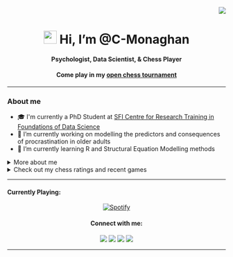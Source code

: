 <p align="right"> <img src="https://komarev.com/ghpvc/?username=C-Monaghan&color=blueviolet" /> </p>
<h1 align="center"> <img src="https://raw.githubusercontent.com/MartinHeinz/MartinHeinz/master/wave.gif" width="30px" height='30px'> Hi, I’m @C-Monaghan </h1>
<h4 align="center"> Psychologist, Data Scientist, & Chess Player </h4>
<h4 align="center"> Come play in my <a href="https://github.com/C-Monaghan/Chess"> open chess tournament</a></h4>

---

<h3 align="left"> About me</h3>

- 🎓 I'm currently a PhD Student at <a href="https://www.data-science.ie">SFI Centre for Research Training in Foundations of Data Science</a>
- 🧠 I’m currently working on modelling the predictors and consequences of procrastination in older adults
- 🌱 I’m currently learning R and Structural Equation Modelling methods

<details>
    <summary>
        More about me
    </summary>
    
<h3 align="left"> 🏫 Education </h3>
<h4 align="left"> Maynooth University </h4>
<ul>
    <li> PhD. Data Science (2022 - Present)
        <ul>
            <li> Part of <a href="https://www.data-science.ie">SFI Center for Research Training in Foundations in Data Science</a> </li>
            <li> Expected to graduate in 2026</li>
        </ul>
        </li>
    <li> BSc Psychology (2018 - 2022)
        <ul>
            <li> Final grade: 72%</li>
            <li> Ranked 4<sup>th</sup> out of a class of 21</li>
            <li> Thesis: Academic Procrastination and Perfectionism – The Mediating Role of Temporal Thought</li>
        </ul>
        </li>
    </ul>

<h3 align="left"> 🚀 Github Stats </h3>
<div align="left">
    <a href="https://github.com/C-Monaghan">
    <img src="https://github-readme-stats-git-master-c-monaghan.vercel.app/api?username=C-Monaghan&show_icons=true&theme=transparent" alt="C-Monaghan's GitHub stats">
    </a>
</div>
</details>

<details>
    <summary>
        Check out my chess ratings and recent games
    </summary>
    
<h4 align="Left"> Follow me on Chess.com: <a href="https://www.chess.com/member/ash3nfire"> Ash3nFire</a></h4>

<!--START_SECTION:chessStats-->
<!-- Automatically generated with https://github.com/Balastrong/chess-stats-action -->

| Type | Rapid ⏲️ | Blitz ⚡ | Bullet 🔫 |
|:---:|:---:|:---:|:---:|
| Current | 1062 | 833 | 812 |
| Best | 1102 | 1106 | 921 |

| White ⚪ | Black ⚫ | Result 🏆 | Date 📅 | Type 🕕 |
|:---:|:---:|:---:|:---:|:---:|
| vcasarov | **Ash3nFire** | checkmated ❌ | 13/6/2023 | Blitz |
| **Ash3nFire** | nikkkkeeee | win 🥇 | 13/6/2023 | Blitz |
| notaslaugheranymore | **Ash3nFire** | win 🥇 | 9/6/2023 | Bullet |
| **Ash3nFire** | Hectorm86 | win 🥇 | 8/6/2023 | Bullet |
| eat_the_rich1966 | **Ash3nFire** | resigned ❌ | 8/6/2023 | Bullet |

<!--END_SECTION:chessStats-->
</details>

---
<h4 align="left"> Currently Playing: </h4>
<div align="center">
  <a href="https://open.spotify.com/user/21ombhca2igssh3rq4o2trgfq">
    <img src="https://novatorem-git-main-c-monaghan.vercel.app/api/spotify" alt="Spotify">
  </a>
</div>

<h4 align="center"> Connect with me: </h4>
<div align="center">
    <a href="https://twitter.com/CormacMonaghan1" target="_blank"><img src="https://img.shields.io/badge/-Twitter-7289DA?style=for-the-badge&logo=twitter&logoColor=white" target="_blank"></a> 	
  <a href="https://www.linkedin.com/in/cormac-monaghan/" target="_blank"><img src="https://img.shields.io/badge/-LinkedIn-%230077B5?style=for-the-badge&logo=linkedin&logoColor=white" target="_blank"></a> 
  <a href="https://www.researchgate.net/profile/Cormac-Monaghan" target="_blank"><img src="https://img.shields.io/badge/ResearchGate-00CCBB?style=for-the-badge&logo=ResearchGate&logoColor=white" target="_blank"></a> 
  <a href="mailto:cormacmonaghan@proton.me" target="_blank"><img src="https://img.shields.io/badge/ProtonMail-8B89CC?style=for-the-badge&logo=protonmail&logoColor=white" target="_blank"></a> 
</div>

---

<!---
--->
